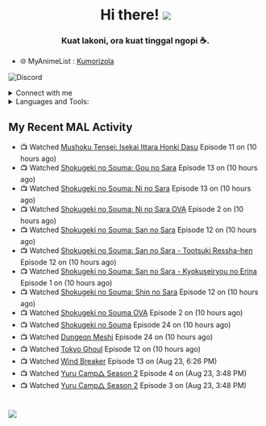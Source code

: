 <h1 align="center">Hi there! <img src="https://media.giphy.com/media/hvRJCLFzcasrR4ia7z/giphy.gif" width="25px"> </h1>
<h3 align="center">Kuat lakoni, ora kuat tinggal ngopi ☕.</h3>

- 🌐 MyAnimeList : [Kumorizola](https://myanimelist.net/animelist/Kumorizola)

![Discord](https://discord.c99.nl/widget/theme-3/761213268009943051.png)
<details>
      <summary>Connect with me</summary>
    <p align="left">
        <a href="https://www.instagram.com/kumorizola/" target="blank"><img align="center"
                src="https://raw.githubusercontent.com/rahuldkjain/github-profile-readme-generator/master/src/images/icons/Social/instagram.svg"
                alt="kumorizola" height="30" width="40" /></a>
        <a href="https://discord.com" target="blank"><img align="center"
                src="https://raw.githubusercontent.com/rahuldkjain/github-profile-readme-generator/master/src/images/icons/Social/discord.svg"
                alt="Kumori#5882" height="30" width="40" /></a>
    </p>
</details>

<details>
    <summary align="left">Languages and Tools:</summary>
<p align="left">
      <a href="https://www.w3schools.com/css/" target="_blank">
        <img src="https://raw.githubusercontent.com/devicons/devicon/master/icons/css3/css3-original-wordmark.svg"
            alt="css3" width="40" height="40" /> </a> <a href="https://www.w3.org/html/" target="_blank"> <img
            src="https://raw.githubusercontent.com/devicons/devicon/master/icons/html5/html5-original-wordmark.svg"
            alt="html5" width="40" height="40" /> </a> <a href="https://www.java.com" target="_blank"> <img
            src="https://raw.githubusercontent.com/devicons/devicon/master/icons/java/java-original.svg" alt="java"
            width="40" height="40" /> </a> <a href="https://developer.mozilla.org/en-US/docs/Web/JavaScript"
            target="_blank"> <img
            src="https://raw.githubusercontent.com/devicons/devicon/master/icons/javascript/javascript-original.svg"
            alt="javascript" width="40" height="40" /> </a> <a href="https://nodejs.org" target="_blank"> <img
            src="https://raw.githubusercontent.com/devicons/devicon/master/icons/nodejs/nodejs-original-wordmark.svg"
            alt="nodejs" width="40" height="40" /> </a> <a href="https://www.python.org" target="_blank"> <img
            src="https://raw.githubusercontent.com/devicons/devicon/master/icons/python/python-original.svg"
            alt="python" width="40" height="40" /> </a> <a href="https://www.typescriptlang.org/" target="_blank"> <img
            src="https://raw.githubusercontent.com/devicons/devicon/master/icons/typescript/typescript-original.svg" 
            alt="typescript" width="40" height="40" /> </a> <a href="https://www.photoshop.com/en" target="_blank"> <img
            src="https://upload.wikimedia.org/wikipedia/commons/a/af/Adobe_Photoshop_CC_icon.svg" alt="photoshop" width="40" height="40"/> </a>
            <a href="https://www.adobe.com/products/premiere.html" target="_blank"> <img
            src="https://upload.wikimedia.org/wikipedia/commons/4/40/Adobe_Premiere_Pro_CC_icon.svg" alt="Premiere pro" width="40" height="40"/> </a>
            <a href="https://www.adobe.com/in/products/illustrator.html" target="_blank"> <img 
            src="https://upload.wikimedia.org/wikipedia/commons/f/fb/Adobe_Illustrator_CC_icon.svg" alt="illustrator" width="40" height="40"/> </a>
      
 </details>
 
 <h2> My Recent MAL Activity</h2>
<!-- MAL_ACTIVITY:start -->

- 📺 Watched [Mushoku Tensei: Isekai Ittara Honki Dasu](https://MyAnimeList.net/anime.php?id=39535) Episode 11 on (10 hours ago)
- 📺 Watched [Shokugeki no Souma: Gou no Sara](https://MyAnimeList.net/anime.php?id=40902) Episode 13 on (10 hours ago)
- 📺 Watched [Shokugeki no Souma: Ni no Sara](https://MyAnimeList.net/anime.php?id=32282) Episode 13 on (10 hours ago)
- 📺 Watched [Shokugeki no Souma: Ni no Sara OVA](https://MyAnimeList.net/anime.php?id=34480) Episode 2 on (10 hours ago)
- 📺 Watched [Shokugeki no Souma: San no Sara](https://MyAnimeList.net/anime.php?id=35788) Episode 12 on (10 hours ago)
- 📺 Watched [Shokugeki no Souma: San no Sara - Tootsuki Ressha-hen](https://MyAnimeList.net/anime.php?id=36949) Episode 12 on (10 hours ago)
- 📺 Watched [Shokugeki no Souma: San no Sara - Kyokuseiryou no Erina](https://MyAnimeList.net/anime.php?id=36962) Episode 1 on (10 hours ago)
- 📺 Watched [Shokugeki no Souma: Shin no Sara](https://MyAnimeList.net/anime.php?id=39940) Episode 12 on (10 hours ago)
- 📺 Watched [Shokugeki no Souma OVA](https://MyAnimeList.net/anime.php?id=31327) Episode 2 on (10 hours ago)
- 📺 Watched [Shokugeki no Souma](https://MyAnimeList.net/anime.php?id=28171) Episode 24 on (10 hours ago)
- 📺 Watched [Dungeon Meshi](https://MyAnimeList.net/anime.php?id=52701) Episode 24 on (10 hours ago)
- 📺 Watched [Tokyo Ghoul](https://MyAnimeList.net/anime.php?id=22319) Episode 12 on (10 hours ago)
- 📺 Watched [Wind Breaker](https://MyAnimeList.net/anime.php?id=54900) Episode 13 on (Aug 23, 6:26 PM)
- 📺 Watched [Yuru Camp△ Season 2](https://MyAnimeList.net/anime.php?id=38474) Episode 4 on (Aug 23, 3:48 PM)
- 📺 Watched [Yuru Camp△ Season 2](https://MyAnimeList.net/anime.php?id=38474) Episode 3 on (Aug 23, 3:48 PM)

<!-- MAL_ACTIVITY:end -->

  
<h2 align="left"> <img src="https://media.discordapp.net/attachments/918405470073520168/919220018355523584/ezgif.com-gif-maker_1.gif">
